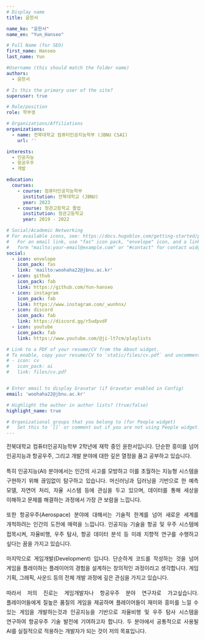 ```yaml
---
# Display name
title: 윤한서

name_ko: "윤한서"
name_en: "Yun_Hanseo"

# Full Name (for SEO)
first_name: Hanseo
last_name: Yun

#Username (this should match the folder name)
authors:
  - 윤한서

# Is this the primary user of the site?
superuser: true

# Role/position
role: 학부생

# Organizations/Affiliations
organizations:
  - name: 전북대학교 컴퓨터인공지능학부 (JBNU CSAI)
    url: ''

interests:
  - 인공지능
  - 항공우주
  - 개발

education:
  courses:
    - course: 컴퓨터인공지능학부
      institution: 전북대학교 (JBNU)
      year: 2023 
    - course: 정관고등학교 졸업
      institution: 정관고등학교
      year: 2019 - 2022

# Social/Academic Networking
# For available icons, see: https://docs.hugoblox.com/getting-started/page-builder/#icons
#   For an email link, use "fas" icon pack, "envelope" icon, and a link in the
#   form "mailto:your-email@example.com" or "#contact" for contact widget.
social:
  - icon: envelope
    icon_pack: fas
    link: 'mailto:woohaha22@jbnu.ac.kr'
  - icon: github
    icon_pack: fab
    link: https://github.com/Yun-hanseo
  - icon: instagram
    icon_pack: fab
    link: https://www.instagram.com/_wunhnx/
  - icon: discord
    icon_pack: fab
    link: https://discord.gg/r5udpvdF
  - icon: youtube
    icon_pack: fab
    link: https://www.youtube.com/@ji-lt7cm/playlists

# Link to a PDF of your resume/CV from the About widget.
# To enable, copy your resume/CV to `static/files/cv.pdf` and uncomment the lines below.
# - icon: cv
#   icon_pack: ai
#   link: files/cv.pdf


# Enter email to display Gravatar (if Gravatar enabled in Config)
email: 'woohaha22@jbnu.ac.kr'

# Highlight the author in author lists? (true/false)
highlight_name: true

# Organizational groups that you belong to (for People widget)
#   Set this to `[]` or comment out if you are not using People widget.
---
```



<div style="text-align: justify; text-justify: inter-word; line-height: 1.8; word-break: keep-all; hyphens: auto;">
전북대학교 컴퓨터인공지능학부 2학년에 재학 중인 윤한서입니다.
단순한 흥미를 넘어 인공지능과 항공우주, 그리고 개발 분야에 대한 깊은 열정을 품고 공부하고 있습니다.

특히 인공지능(AI) 분야에서는 인간의 사고를 모방하고 이를 초월하는 지능형 시스템을 구현하기 위해 끊임없이 탐구하고 있습니다. 머신러닝과 딥러닝을 기반으로 한 예측 모델, 자연어 처리, 자율 시스템 등에 관심을 두고 있으며, 데이터를 통해 세상을 이해하고 문제를 해결하는 과정에서 가장 큰 보람을 느낍니다.

또한 항공우주(Aerospace) 분야에 대해서는 기술적 한계를 넘어 새로운 세계를 개척하려는 인간의 도전에 매력을 느낍니다. 인공지능 기술을 항공 및 우주 시스템에 접목시켜, 자율비행, 우주 탐사, 항공 데이터 분석 등 미래 지향적 연구를 수행하고 싶다는 꿈을 가지고 있습니다.

마지막으로 게임개발(Development) 입니다. 단순하게 코드를 작성하는 것을 넘어 게임을 플레이하는 플레이어의 경험을 설계하는 창의적인 과정이라고 생각합니다. 게임 기획, 그래픽, 사운드 등의 전체 개발 과정에 깊은 관심을 가지고 있습니다. 

따라서 저의 진로는 게임개발자나 항공우주 분야 연구자로 가고싶습니다. 플레이어들에게 질높은 품질의 게임을 제공하며 플레이어들이 재미와 흥미를 느낄 수 있는 게임을 개발하는것과 인공지능을 기반으로 자율비행 및 우주 탐사 시스템을 연구하여 항공우주 기술 발전에 기여하고자 합니다. 
두 분야에서 공통적으로 사용될 AI를 실질적으로 적용하는 개발자가 되는 것이 저의 목표입니다.
</div>